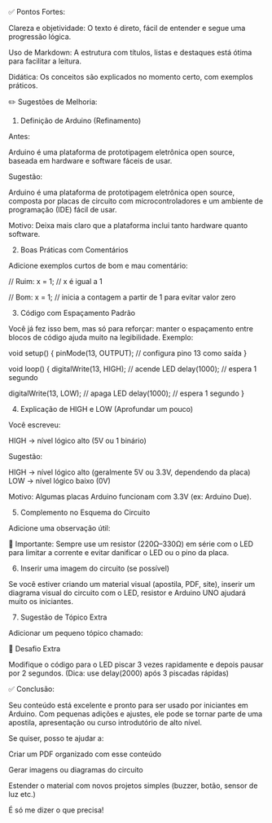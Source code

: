 ✅ Pontos Fortes:

Clareza e objetividade: O texto é direto, fácil de entender e segue uma progressão lógica.

Uso de Markdown: A estrutura com títulos, listas e destaques está ótima para facilitar a leitura.

Didática: Os conceitos são explicados no momento certo, com exemplos práticos.

✏️ Sugestões de Melhoria:
1. Definição de Arduino (Refinamento)

Antes:

Arduino é uma plataforma de prototipagem eletrônica open source, baseada em hardware e software fáceis de usar.

Sugestão:

Arduino é uma plataforma de prototipagem eletrônica open source, composta por placas de circuito com microcontroladores e um ambiente de programação (IDE) fácil de usar.

Motivo: Deixa mais claro que a plataforma inclui tanto hardware quanto software.

2. Boas Práticas com Comentários

Adicione exemplos curtos de bom e mau comentário:

// Ruim:
x = 1; // x é igual a 1

// Bom:
x = 1; // inicia a contagem a partir de 1 para evitar valor zero

3. Código com Espaçamento Padrão

Você já fez isso bem, mas só para reforçar: manter o espaçamento entre blocos de código ajuda muito na legibilidade. Exemplo:

void setup() {
  pinMode(13, OUTPUT); // configura pino 13 como saída
}

void loop() {
  digitalWrite(13, HIGH); // acende LED
  delay(1000);             // espera 1 segundo

  digitalWrite(13, LOW);  // apaga LED
  delay(1000);             // espera 1 segundo
}

4. Explicação de HIGH e LOW (Aprofundar um pouco)

Você escreveu:

HIGH → nível lógico alto (5V ou 1 binário)

Sugestão:

HIGH → nível lógico alto (geralmente 5V ou 3.3V, dependendo da placa)
LOW → nível lógico baixo (0V)

Motivo: Algumas placas Arduino funcionam com 3.3V (ex: Arduino Due).

5. Complemento no Esquema do Circuito

Adicione uma observação útil:

🔺 Importante: Sempre use um resistor (220Ω–330Ω) em série com o LED para limitar a corrente e evitar danificar o LED ou o pino da placa.

6. Inserir uma imagem do circuito (se possível)

Se você estiver criando um material visual (apostila, PDF, site), inserir um diagrama visual do circuito com o LED, resistor e Arduino UNO ajudará muito os iniciantes.

7. Sugestão de Tópico Extra

Adicionar um pequeno tópico chamado:

🧠 Desafio Extra

Modifique o código para o LED piscar 3 vezes rapidamente e depois pausar por 2 segundos.
(Dica: use delay(2000) após 3 piscadas rápidas)

✅ Conclusão:

Seu conteúdo está excelente e pronto para ser usado por iniciantes em Arduino. Com pequenas adições e ajustes, ele pode se tornar parte de uma apostila, apresentação ou curso introdutório de alto nível.

Se quiser, posso te ajudar a:

Criar um PDF organizado com esse conteúdo

Gerar imagens ou diagramas do circuito

Estender o material com novos projetos simples (buzzer, botão, sensor de luz etc.)

É só me dizer o que precisa!
